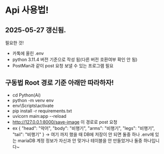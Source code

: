 # Api 사용법!

## 2025-05-27 갱신됨.

필요한 것!

- 카톡에 올린 .env
- python 3.11.4 버전 기준으로 작성 됨(다른 버전 호환여부 확인 안 됨)
- PostMan과 같이 post 요청 보낼 수 있는 프로그램 필요

## 구동법 Root 경로 기준 아래만 따라하자!

- cd Python(Ai)
- python -m venv env
- env\Scripts\activate
- pip install -r requirements.txt
- uvicorn main:app --reload
- http://127.0.0.1:8000/save-image 이 경로로 post 요청
- ex {
  "head": "악어",
  "body": "비행기",
  "arms": "비행기",
  "legs": "비행기",
  "tail": "비행기"
  } -> 여기 까지 했을 때 DB에 저장이 안 되면 둘중 하나
  .env에 있는 mariaDB 계정 정보가 자신과 안 맞거나
  테이블을 안 만들었거나 둘중 하나입니다~
